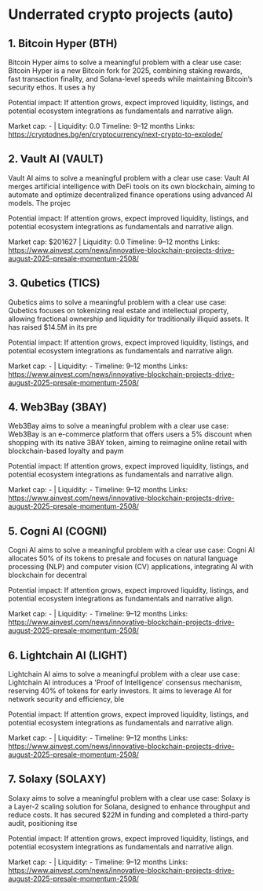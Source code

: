 # Underrated crypto projects (auto)

## 1. Bitcoin Hyper (BTH)
Bitcoin Hyper aims to solve a meaningful problem with a clear use case: Bitcoin Hyper is a new Bitcoin fork for 2025, combining staking rewards, fast transaction finality, and Solana-level speeds while maintaining Bitcoin’s security ethos. It uses a hy

Potential impact: If attention grows, expect improved liquidity, listings, and potential ecosystem integrations as fundamentals and narrative align.

Market cap: - | Liquidity: 0.0
Timeline: 9–12 months
Links: https://cryptodnes.bg/en/cryptocurrency/next-crypto-to-explode/

## 2. Vault AI (VAULT)
Vault AI aims to solve a meaningful problem with a clear use case: Vault AI merges artificial intelligence with DeFi tools on its own blockchain, aiming to automate and optimize decentralized finance operations using advanced AI models. The projec

Potential impact: If attention grows, expect improved liquidity, listings, and potential ecosystem integrations as fundamentals and narrative align.

Market cap: $201627 | Liquidity: 0.0
Timeline: 9–12 months
Links: https://www.ainvest.com/news/innovative-blockchain-projects-drive-august-2025-presale-momentum-2508/

## 3. Qubetics (TICS)
Qubetics aims to solve a meaningful problem with a clear use case: Qubetics focuses on tokenizing real estate and intellectual property, allowing fractional ownership and liquidity for traditionally illiquid assets. It has raised $14.5M in its pre

Potential impact: If attention grows, expect improved liquidity, listings, and potential ecosystem integrations as fundamentals and narrative align.

Market cap: - | Liquidity: -
Timeline: 9–12 months
Links: https://www.ainvest.com/news/innovative-blockchain-projects-drive-august-2025-presale-momentum-2508/

## 4. Web3Bay (3BAY)
Web3Bay aims to solve a meaningful problem with a clear use case: Web3Bay is an e-commerce platform that offers users a 5% discount when shopping with its native 3BAY token, aiming to reimagine online retail with blockchain-based loyalty and paym

Potential impact: If attention grows, expect improved liquidity, listings, and potential ecosystem integrations as fundamentals and narrative align.

Market cap: - | Liquidity: -
Timeline: 9–12 months
Links: https://www.ainvest.com/news/innovative-blockchain-projects-drive-august-2025-presale-momentum-2508/

## 5. Cogni AI (COGNI)
Cogni AI aims to solve a meaningful problem with a clear use case: Cogni AI allocates 50% of its tokens to presale and focuses on natural language processing (NLP) and computer vision (CV) applications, integrating AI with blockchain for decentral

Potential impact: If attention grows, expect improved liquidity, listings, and potential ecosystem integrations as fundamentals and narrative align.

Market cap: - | Liquidity: -
Timeline: 9–12 months
Links: https://www.ainvest.com/news/innovative-blockchain-projects-drive-august-2025-presale-momentum-2508/

## 6. Lightchain AI (LIGHT)
Lightchain AI aims to solve a meaningful problem with a clear use case: Lightchain AI introduces a 'Proof of Intelligence' consensus mechanism, reserving 40% of tokens for early investors. It aims to leverage AI for network security and efficiency, ble

Potential impact: If attention grows, expect improved liquidity, listings, and potential ecosystem integrations as fundamentals and narrative align.

Market cap: - | Liquidity: -
Timeline: 9–12 months
Links: https://www.ainvest.com/news/innovative-blockchain-projects-drive-august-2025-presale-momentum-2508/

## 7. Solaxy (SOLAXY)
Solaxy aims to solve a meaningful problem with a clear use case: Solaxy is a Layer-2 scaling solution for Solana, designed to enhance throughput and reduce costs. It has secured $22M in funding and completed a third-party audit, positioning itse

Potential impact: If attention grows, expect improved liquidity, listings, and potential ecosystem integrations as fundamentals and narrative align.

Market cap: - | Liquidity: -
Timeline: 9–12 months
Links: https://www.ainvest.com/news/innovative-blockchain-projects-drive-august-2025-presale-momentum-2508/
